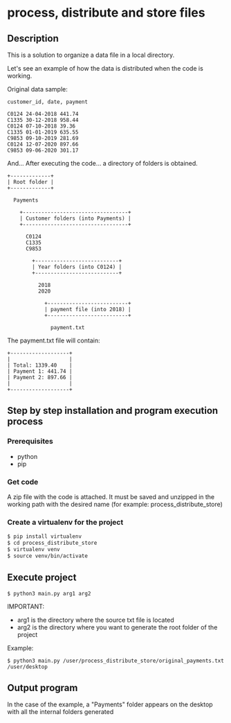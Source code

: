 # process, distribute and store files

## Description

This is a solution to organize a data file in a local directory.

Let's see an example of how the data is distributed when the code is working.


Original data sample:

```
customer_id, date, payment

C0124 24-04-2018 441.74
C1335 30-12-2018 958.44
C0124 07-10-2018 39.36
C1335 01-01-2019 635.55
C9853 09-10-2019 281.69
C0124 12-07-2020 897.66
C9853 09-06-2020 301.17
```

And... After executing the code... a directory of folders is obtained.

    +-------------+
    | Root folder |
    +-------------+

      Payments

        +----------------------------------+
        | Customer folders (into Payments) |
        +----------------------------------+

          C0124
          C1335
          C9853

            +---------------------------+
            | Year folders (into C0124) |
            +---------------------------+

              2018
              2020

                +--------------------------+
                | payment file (into 2018) |
                +--------------------------+

                  payment.txt


The payment.txt file will contain:

    +-------------------+
    |                   |
    | Total: 1339.40    |
    | Payment 1: 441.74 |
    | Payment 2: 897.66 |
    |                   |
    +-------------------+
              
                  
## Step by step installation and program execution process

### Prerequisites

- python
- pip

### Get code

A zip file with the code is attached. It must be saved and unzipped in the working path with the desired name (for example: process_distribute_store)

### Create a virtualenv for the project

```sh
$ pip install virtualenv
$ cd process_distribute_store
$ virtualenv venv
$ source venv/bin/activate
```

## Execute project

```
$ python3 main.py arg1 arg2
```

IMPORTANT:

- arg1 is the directory where the source txt file is located
- arg2 is the directory where you want to generate the root folder of the project

Example: 

```
$ python3 main.py /user/process_distribute_store/original_payments.txt /user/desktop
```

## Output program

In the case of the example, a "Payments" folder appears on the desktop with all the internal folders generated

